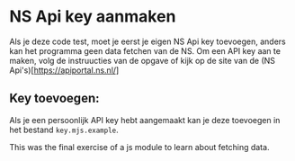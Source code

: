 # NS Api key  aanmaken
Als je deze code test, moet je eerst je eigen NS Api key toevoegen, anders kan het programma geen data fetchen van de NS.
Om een API key aan te maken, volg de instruucties van de opgave of kijk op de site van de (NS Api's)[https://apiportal.ns.nl/]

## Key toevoegen:
Als je een persoonlijk API key hebt aangemaakt kan je deze toevoegen in het bestand `key.mjs.example`.


This was the final exercise of a js module to learn about fetching data.